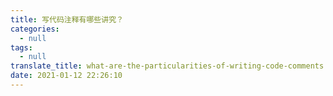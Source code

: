 ```yaml
---
title: 写代码注释有哪些讲究？
categories:
  - null
tags:
  - null
translate_title: what-are-the-particularities-of-writing-code-comments
date: 2021-01-12 22:26:10
---
```

